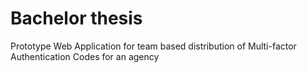 # Bachelor thesis

Prototype Web Application for team based distribution of Multi-factor Authentication Codes for an agency
